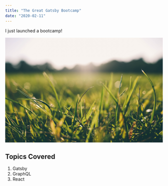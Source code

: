 ```yaml
---
title: "The Great Gatsby Bootcamp"
date: "2020-02-11"
---
```


I just launched a bootcamp!

![Grass](./grass.jpg)

## Topics Covered

1. Gatsby
2. GraphQL
3. React
